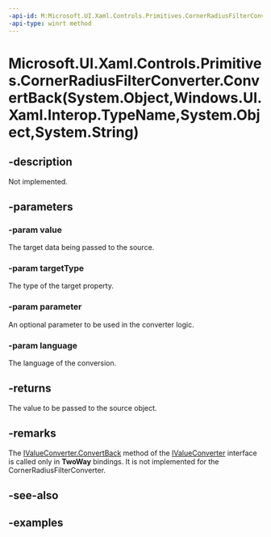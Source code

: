 ```yaml
---
-api-id: M:Microsoft.UI.Xaml.Controls.Primitives.CornerRadiusFilterConverter.ConvertBack(System.Object,Windows.UI.Xaml.Interop.TypeName,System.Object,System.String)
-api-type: winrt method
---
```


# Microsoft.UI.Xaml.Controls.Primitives.CornerRadiusFilterConverter.ConvertBack(System.Object,Windows.UI.Xaml.Interop.TypeName,System.Object,System.String)

<!--
public object ConvertBack (object value, System.Type targetType, object parameter, string language);
-->

## -description

Not implemented.

## -parameters

### -param value

The target data being passed to the source.

### -param targetType

The type of the target property.

### -param parameter

An optional parameter to be used in the converter logic.

### -param language

The language of the conversion.

## -returns

The value to be passed to the source object.

## -remarks

The [IValueConverter.ConvertBack](/uwp/api/windows.ui.xaml.data.ivalueconverter.convertback) method of the [IValueConverter](/uwp/api/windows.ui.xaml.data.ivalueconverter) interface is called only in **TwoWay** bindings. It is not implemented for the CornerRadiusFilterConverter.

## -see-also

## -examples
